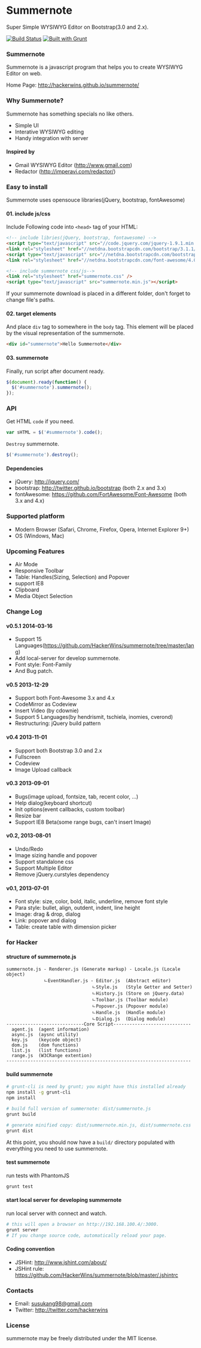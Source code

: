 # Summernote

Super Simple WYSIWYG Editor on Bootstrap(3.0 and 2.x).

[![Build Status](https://secure.travis-ci.org/HackerWins/summernote.png)](http://travis-ci.org/HackerWins/summernote)
[![Built with Grunt](https://cdn.gruntjs.com/builtwith.png)](http://gruntjs.com/)

### Summernote

Summernote is a javascript program that helps you to create WYSIWYG Editor on web.

Home Page: <http://hackerwins.github.io/summernote/>

### Why Summernote?

Summernote has something specials no like others.

* Simple UI
* Interative WYSIWYG editing
* Handy integration with server

#### Inspired by

* Gmail WYSIWYG Editor (<http://www.gmail.com>)
* Redactor (<http://imperavi.com/redactor/>)

### Easy to install

Summernote uses opensouce libraries(jQuery, bootstrap, fontAwesome)

#### 01. include js/css

Include Following code into `<head>` tag of your HTML:

```html
<!-- include libries(jQuery, bootstrap, fontawesome) -->
<script type="text/javascript" src="//code.jquery.com/jquery-1.9.1.min.js"></script> 
<link rel="stylesheet" href="//netdna.bootstrapcdn.com/bootstrap/3.1.1/css/bootstrap.min.css" />
<script type="text/javascript" src="//netdna.bootstrapcdn.com/bootstrap/3.1.1/js/bootstrap.min.js"></script>
<link rel="stylesheet" href="//netdna.bootstrapcdn.com/font-awesome/4.0.3/css/font-awesome.min.css" />

<!-- include summernote css/js-->
<link rel="stylesheet" href="summernote.css" />
<script type="text/javascript" src="summernote.min.js"></script>
```

If your summernote download is placed in a different folder, don't forget to change file's paths.

#### 02. target elements

And place `div` tag to somewhere in the `body` tag. This element will be placed by the visual representation of the summernote.

```html
<div id="summernote">Hello Summernote</div>
```

#### 03. summernote

Finally, run script after document ready.

```javascript
$(document).ready(function() {
  $('#summernote').summernote();
});
```

### API

Get HTML `code` if you need.

```javascript
var sHTML = $('#summernote').code();
```

`Destroy` summernote.

```javascript
$('#summernote').destroy();
```

#### Dependencies

* jQuery: <http://jquery.com/>
* bootstrap: <http://twitter.github.io/bootstrap> (both 2.x and 3.x)
* fontAwesome: <https://github.com/FortAwesome/Font-Awesome> (both 3.x and 4.x)

### Supported platform

* Modern Browser (Safari, Chrome, Firefox, Opera, Internet Explorer 9+)
* OS (Windows, Mac)

### Upcoming Features

* Air Mode
* Responsive Toolbar
* Table: Handles(Sizing, Selection) and Popover
* support IE8
* Clipboard
* Media Object Selection

### Change Log

#### v0.5.1 2014-03-16

* Support 15 Languages(<https://github.com/HackerWins/summernote/tree/master/lang>)
* Add local-server for develop summernote.
* Font style: Font-Family
* And Bug patch.

#### v0.5 2013-12-29

* Support both Font-Awesome 3.x and 4.x
* CodeMirror as Codeview
* Insert Video (by cdownie)
* Support 5 Languages(by hendrismit, tschiela, inomies, cverond)
* Restructuring: jQuery build pattern

#### v0.4 2013-11-01

* Support both Bootstrap 3.0 and 2.x
* Fullscreen
* Codeview
* Image Upload callback

#### v0.3 2013-09-01

* Bugs(image upload, fontsize, tab, recent color, ...)
* Help dialog(keyboard shortcut)
* Init options(event callbacks, custom toolbar)
* Resize bar
* Support IE8 Beta(some range bugs, can't insert Image)

#### v0.2, 2013-08-01

* Undo/Redo
* Image sizing handle and popover
* Support standalone css
* Support Multiple Editor
* Remove jQuery.curstyles dependency

#### v0.1, 2013-07-01

* Font style: size, color, bold, italic, underline, remove font style
* Para style: bullet, align, outdent, indent, line height
* Image: drag & drop, dialog
* Link: popover and dialog
* Table: create table with dimension picker

### for Hacker

#### structure of summernote.js

```
summernote.js - Renderer.js (Generate markup) - Locale.js (Locale object)
              ㄴEventHandler.js - Editor.js  (Abstract editor)
                                ㄴStyle.js   (Style Getter and Setter)
                                ㄴHistory.js (Store on jQuery.data)
                                ㄴToolbar.js (Toolbar module)
                                ㄴPopover.js (Popover module)
                                ㄴHandle.js  (Handle module)
                                ㄴDialog.js  (Dialog module)
-----------------------------Core Script-----------------------------
  agent.js  (agent information)
  async.js  (aysnc utility)
  key.js    (keycode object)
  dom.js    (dom functions)
  list.js   (list functions)
  range.js  (W3CRange extention)
---------------------------------------------------------------------
```

#### build summernote

```bash
# grunt-cli is need by grunt; you might have this installed already
npm install -g grunt-cli
npm install

# build full version of summernote: dist/summernote.js
grunt build

# generate minified copy: dist/summernote.min.js, dist/summernote.css
grunt dist
```

At this point, you should now have a `build/` directory populated with everything you need to use summernote.

#### test summernote

run tests with PhantomJS

```bash
grunt test
```

#### start local server for developing summernote

run local server with connect and watch.

```bash
# this will open a browser on http://192.168.100.4/:3000.
grunt server
# If you change source code, automatically reload your page.
```

#### Coding convention

* JSHint: <http://www.jshint.com/about/>
* JSHint rule: <https://github.com/HackerWins/summernote/blob/master/.jshintrc>

### Contacts

* Email: susukang98@gmail.com
* Twitter: <http://twitter.com/hackerwins>

### License

summernote may be freely distributed under the MIT license.
